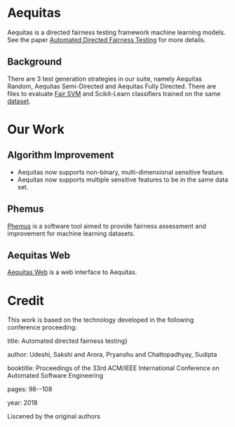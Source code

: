 # Aequitas

Aequitas is a directed fairness testing framework machine learning models. See the paper [Automated Directed Fairness Testing](https://arxiv.org/abs/1807.00468) for more details.

## Background
There are 3 test generation strategies in our suite, namely Aequitas Random, Aequitas Semi-Directed and Aequitas Fully Directed. There are files to evaluate [Fair SVM](https://github.com/mbilalzafar/fair-classification) and Scikit-Learn classifiers trained on the same [dataset](http://archive.ics.uci.edu/ml/datasets/Adult).

# Our Work
## Algorithm Improvement 
* Aequitas now supports non-binary, multi-dimensional sensitive feature.
* Aequitas now supports multiple sensitive features to be in the same data set.

## Phemus
[Phemus](https://pypi.org/project/Phemus/) is a software tool aimed to provide fairness assessment and improvement for machine learning datasets.

## Aequitas Web
[Aequitas Web](https://aequitasweb.herokuapp.com/) is a web interface to Aequitas.

# Credit
This work is based on the technology developed in the following conference proceeding:

title: Automated directed fairness testing}

author: Udeshi, Sakshi and Arora, Pryanshu and Chattopadhyay, Sudipta

booktitle: Proceedings of the 33rd ACM/IEEE International Conference on Automated Software Engineering

pages: 98--108

year: 2018

Liscened by the original authors




